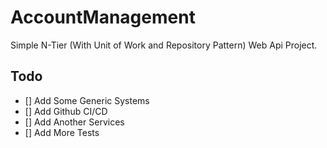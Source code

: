 # AccountManagement
Simple N-Tier (With Unit of Work and Repository Pattern) Web Api Project.


## Todo
- [] Add Some Generic Systems
- [] Add Github CI/CD
- [] Add Another Services
- [] Add More Tests
  
